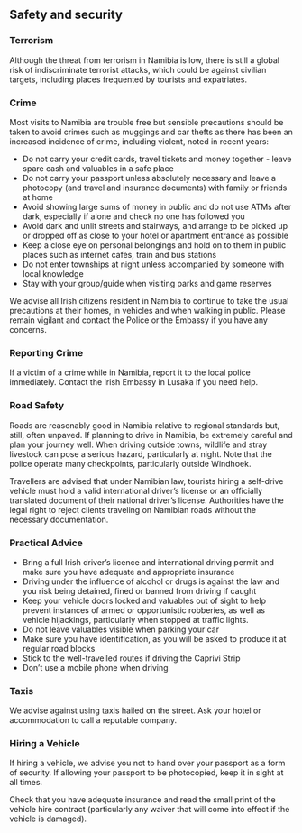 ## Safety and security

### **Terrorism**

Although the threat from terrorism in Namibia is low, there is still a global risk of indiscriminate terrorist attacks, which could be against civilian targets, including places frequented by tourists and expatriates.

### **Crime**

Most visits to Namibia are trouble free but sensible precautions should be taken to avoid crimes such as muggings and car thefts as there has been an increased incidence of crime, including violent, noted in recent years:

* Do not carry your credit cards, travel tickets and money together - leave spare cash and valuables in a safe place
* Do not carry your passport unless absolutely necessary and leave a photocopy (and travel and insurance documents) with family or friends at home
* Avoid showing large sums of money in public and do not use ATMs after dark, especially if alone and check no one has followed you
* Avoid dark and unlit streets and stairways, and arrange to be picked up or dropped off as close to your hotel or apartment entrance as possible
* Keep a close eye on personal belongings and hold on to them in public places such as internet cafés, train and bus stations
* Do not enter townships at night unless accompanied by someone with local knowledge
* Stay with your group/guide when visiting parks and game reserves

We advise all Irish citizens resident in Namibia to continue to take the usual precautions at their homes, in vehicles and when walking in public. Please remain vigilant and contact the Police or the Embassy if you have any concerns.

### **Reporting Crime**

If a victim of a crime while in Namibia, report it to the local police immediately. Contact the Irish Embassy in Lusaka if you need help.

### **Road Safety**

Roads are reasonably good in Namibia relative to regional standards but, still, often unpaved. If planning to drive in Namibia, be extremely careful and plan your journey well. When driving outside towns, wildlife and stray livestock can pose a serious hazard, particularly at night. Note that the police operate many checkpoints, particularly outside Windhoek.

Travellers are advised that under Namibian law, tourists hiring a self-drive vehicle must hold a valid international driver’s license or an officially translated document of their national driver’s license. Authorities have the legal right to reject clients traveling on Namibian roads without the necessary documentation.

### Practical Advice

* Bring a full Irish driver’s licence and international driving permit and make sure you have adequate and appropriate insurance
* Driving under the influence of alcohol or drugs is against the law and you risk being detained, fined or banned from driving if caught
* Keep your vehicle doors locked and valuables out of sight to help prevent instances of armed or opportunistic robberies, as well as vehicle hijackings, particularly when stopped at traffic lights.
* Do not leave valuables visible when parking your car
* Make sure you have identification, as you will be asked to produce it at regular road blocks
* Stick to the well-travelled routes if driving the Caprivi Strip
* Don’t use a mobile phone when driving

### **Taxis**

We advise against using taxis hailed on the street. Ask your hotel or accommodation to call a reputable company.

### **Hiring a Vehicle**

If hiring a vehicle, we advise you not to hand over your passport as a form of security. If allowing your passport to be photocopied, keep it in sight at all times.

Check that you have adequate insurance and read the small print of the vehicle hire contract (particularly any waiver that will come into effect if the vehicle is damaged).